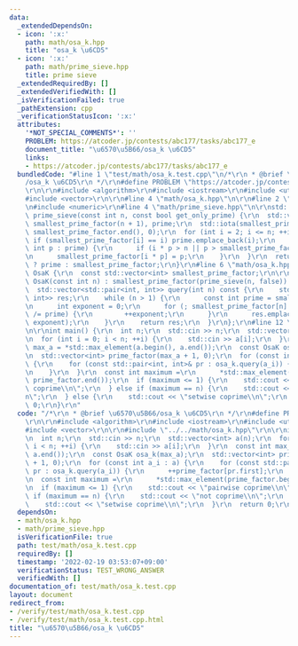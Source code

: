 ```yaml
---
data:
  _extendedDependsOn:
  - icon: ':x:'
    path: math/osa_k.hpp
    title: "osa_k \u6CD5"
  - icon: ':x:'
    path: math/prime_sieve.hpp
    title: prime sieve
  _extendedRequiredBy: []
  _extendedVerifiedWith: []
  _isVerificationFailed: true
  _pathExtension: cpp
  _verificationStatusIcon: ':x:'
  attributes:
    '*NOT_SPECIAL_COMMENTS*': ''
    PROBLEM: https://atcoder.jp/contests/abc177/tasks/abc177_e
    document_title: "\u6570\u5B66/osa_k \u6CD5"
    links:
    - https://atcoder.jp/contests/abc177/tasks/abc177_e
  bundledCode: "#line 1 \"test/math/osa_k.test.cpp\"\n/*\r\n * @brief \u6570\u5B66\
    /osa_k \u6CD5\r\n */\r\n#define PROBLEM \"https://atcoder.jp/contests/abc177/tasks/abc177_e\"\
    \r\n\r\n#include <algorithm>\r\n#include <iostream>\r\n#include <utility>\r\n\
    #include <vector>\r\n\r\n#line 4 \"math/osa_k.hpp\"\n\r\n#line 2 \"math/prime_sieve.hpp\"\
    \n#include <numeric>\r\n#line 4 \"math/prime_sieve.hpp\"\n\r\nstd::vector<int>\
    \ prime_sieve(const int n, const bool get_only_prime) {\r\n  std::vector<int>\
    \ smallest_prime_factor(n + 1), prime;\r\n  std::iota(smallest_prime_factor.begin(),\
    \ smallest_prime_factor.end(), 0);\r\n  for (int i = 2; i <= n; ++i) {\r\n   \
    \ if (smallest_prime_factor[i] == i) prime.emplace_back(i);\r\n    for (const\
    \ int p : prime) {\r\n      if (i * p > n || p > smallest_prime_factor[i]) break;\r\
    \n      smallest_prime_factor[i * p] = p;\r\n    }\r\n  }\r\n  return get_only_prime\
    \ ? prime : smallest_prime_factor;\r\n}\r\n#line 6 \"math/osa_k.hpp\"\n\r\nstruct\
    \ OsaK {\r\n  const std::vector<int> smallest_prime_factor;\r\n\r\n  explicit\
    \ OsaK(const int n) : smallest_prime_factor(prime_sieve(n, false)) {}\r\n\r\n\
    \  std::vector<std::pair<int, int>> query(int n) const {\r\n    std::vector<std::pair<int,\
    \ int>> res;\r\n    while (n > 1) {\r\n      const int prime = smallest_prime_factor[n];\r\
    \n      int exponent = 0;\r\n      for (; smallest_prime_factor[n] == prime; n\
    \ /= prime) {\r\n        ++exponent;\r\n      }\r\n      res.emplace_back(prime,\
    \ exponent);\r\n    }\r\n    return res;\r\n  }\r\n};\r\n#line 12 \"test/math/osa_k.test.cpp\"\
    \n\r\nint main() {\r\n  int n;\r\n  std::cin >> n;\r\n  std::vector<int> a(n);\r\
    \n  for (int i = 0; i < n; ++i) {\r\n    std::cin >> a[i];\r\n  }\r\n  const int\
    \ max_a = *std::max_element(a.begin(), a.end());\r\n  const OsaK osa_k(max_a);\r\
    \n  std::vector<int> prime_factor(max_a + 1, 0);\r\n  for (const int a_i : a)\
    \ {\r\n    for (const std::pair<int, int>& pr : osa_k.query(a_i)) {\r\n      ++prime_factor[pr.first];\r\
    \n    }\r\n  }\r\n  const int maximum =\r\n      *std::max_element(prime_factor.begin(),\
    \ prime_factor.end());\r\n  if (maximum <= 1) {\r\n    std::cout << \"pairwise\
    \ coprime\\n\";\r\n  } else if (maximum == n) {\r\n    std::cout << \"not coprime\\\
    n\";\r\n  } else {\r\n    std::cout << \"setwise coprime\\n\";\r\n  }\r\n  return\
    \ 0;\r\n}\r\n"
  code: "/*\r\n * @brief \u6570\u5B66/osa_k \u6CD5\r\n */\r\n#define PROBLEM \"https://atcoder.jp/contests/abc177/tasks/abc177_e\"\
    \r\n\r\n#include <algorithm>\r\n#include <iostream>\r\n#include <utility>\r\n\
    #include <vector>\r\n\r\n#include \"../../math/osa_k.hpp\"\r\n\r\nint main() {\r\
    \n  int n;\r\n  std::cin >> n;\r\n  std::vector<int> a(n);\r\n  for (int i = 0;\
    \ i < n; ++i) {\r\n    std::cin >> a[i];\r\n  }\r\n  const int max_a = *std::max_element(a.begin(),\
    \ a.end());\r\n  const OsaK osa_k(max_a);\r\n  std::vector<int> prime_factor(max_a\
    \ + 1, 0);\r\n  for (const int a_i : a) {\r\n    for (const std::pair<int, int>&\
    \ pr : osa_k.query(a_i)) {\r\n      ++prime_factor[pr.first];\r\n    }\r\n  }\r\
    \n  const int maximum =\r\n      *std::max_element(prime_factor.begin(), prime_factor.end());\r\
    \n  if (maximum <= 1) {\r\n    std::cout << \"pairwise coprime\\n\";\r\n  } else\
    \ if (maximum == n) {\r\n    std::cout << \"not coprime\\n\";\r\n  } else {\r\n\
    \    std::cout << \"setwise coprime\\n\";\r\n  }\r\n  return 0;\r\n}\r\n"
  dependsOn:
  - math/osa_k.hpp
  - math/prime_sieve.hpp
  isVerificationFile: true
  path: test/math/osa_k.test.cpp
  requiredBy: []
  timestamp: '2022-02-19 03:53:07+09:00'
  verificationStatus: TEST_WRONG_ANSWER
  verifiedWith: []
documentation_of: test/math/osa_k.test.cpp
layout: document
redirect_from:
- /verify/test/math/osa_k.test.cpp
- /verify/test/math/osa_k.test.cpp.html
title: "\u6570\u5B66/osa_k \u6CD5"
---
```

